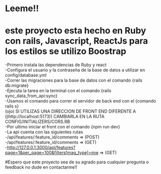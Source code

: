 # Leeme!!
# este proyecto esta hecho en Ruby con rails, Javascript, ReactJs para los estilos se utilizo Boostrap  
-Primero instala las dependencias de Ruby y react  
-Configura el usuario y la contraseña de la base de datos a utilizar en config/database.yml  
-Correr las migraciones para la base de datos con el comando {rails db:migrate}  
-Ejecuta la tarea en la terminal con el comando {rails sync_data_from_api:sync}  
-Usamos el comando para correr el servidor de back end con el {comando rails s}  
(ojo) SI UTILIZAS UNA DIRECCION DE FRONT END DIFERENTE A ((http://localhost:5173)) CAMBIARLA EN LA RUTA CONFIG/INITIALIZERS/CORS.RB  
-Por ultimo iniciar el front con el comando {npm run dev}  
-La api cuenta con las siguientes rutas  
-/api/features/:feature_id/comments => (POST)  
-/api/features/:feature_id/comments => (GET)  
-http://127.0.0.1:3000/api/features?page=1&per_page=100&filters[mag_type]=mw => (GET)


  
#Espero que este proyecto sea de su agrado para cualquier pregunta o feedback no dude en contactarme!!

